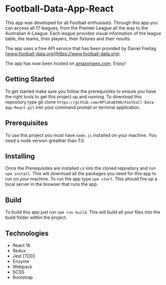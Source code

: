 # Football-Data-App-React

This app was developed for all Football enthusiasts. Through this app you can access all 17 leagues, from the Premier League all the way to the Australian A-League. Each league provides visual information of the league table, the teams, their players, their fixtures and their results. 

The app uses a free API service that has been provided by Daniel Freitag [www.football-data.org](https://www.football-data.org). 

The app has now been hosted on [amazonaws.com](http://react-football-app.s3-website.eu-west-2.amazonaws.com/). Enjoy!

## Getting Started 

To get started make sure you follow the prerequisites to ensure you have the right tools to get this project up and running. To download this repository type git clone `https://github.com/RPlaha0390/Football-Data-App-React.git` into your command prompt or terminal application. 

## Prerequisites 

To use this project you must have `node.js` installed on your machine. 
You need a node version greather than 7.0. 


## Installing

Once the Prerequisites are installed `cd` into the cloned repository and run `npm install`. This will download all the packages you need for this app to run on your machine. To run the app type `npm start`. This should fire up a local server in the browser that runs the app. 

## Build

To build this app just run `npm run build`. This will build all your files into the build folder within the project. 

## Technologies

- React 16
- Redux
- Jest [TDD]
- Enzyme
- Webpack
- SCSS
- Bootstrap